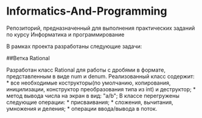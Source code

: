 # Informatics-And-Programming

Репозиторий, предназначенный для выполнения практических заданий по курсу Информатика и программирование

В рамках проекта разработаны следующие задачи:

##Ветка Rational

Разработан класс Rational для работы с дробями в формате, представленным в виде num и denum.
Реализованный класс содержит:	
	* все необходимые кострукторы(по умолчанию, копирования, иницилизации, конструктор преобразования типа из int) и деструктор;
	* метод вывода числа на экран в вид: "a/b";
В классе перегружены следующие операции:
	* присваивания;
	* сложения, вычитания, умножения и деления;
	* операции ввода/вывода в поток.  
